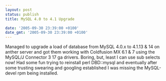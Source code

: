 ```yaml
---
layout: post
status: publish
title: MySQL 4.0 to 4.1 Upgrade

date: '2005-09-30 23:39:00 +0100'
date_gmt: '2005-09-30 23:39:00 +0100'
---
```

Managed to upgrade a load of database from MySQL 4.0.x to 4.1.13 & 14 on anther server and got them working with Coldfusion MX 6.1 & 7 using the MySQL/J Connector 3 17 ga drivers. Boring, but, least I can use sub selects now!
Had some fun trying to reinstall perl DBD::mysql and eventually after some trusting swearing and googling established I was missing the MySQL-devel rpm being installed.
